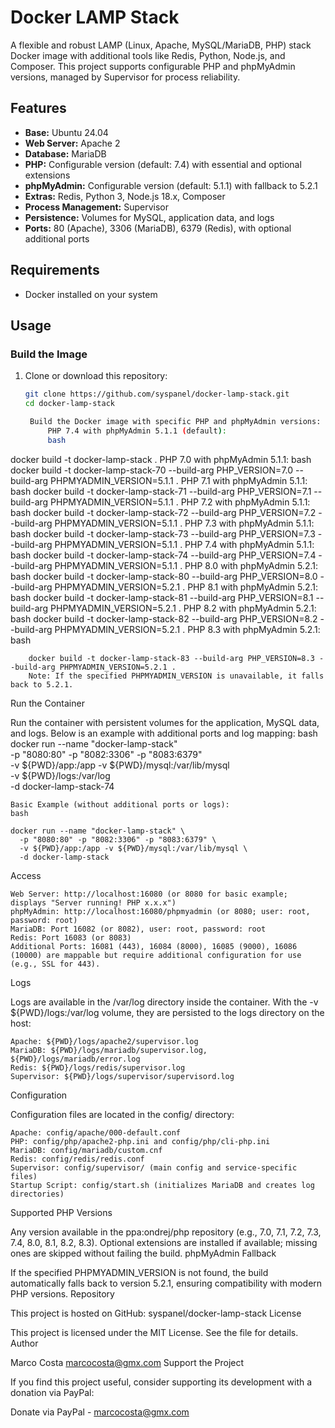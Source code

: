 # Docker LAMP Stack

A flexible and robust LAMP (Linux, Apache, MySQL/MariaDB, PHP) stack Docker image with additional tools like Redis, Python, Node.js, and Composer. This project supports configurable PHP and phpMyAdmin versions, managed by Supervisor for process reliability.

## Features
- **Base:** Ubuntu 24.04
- **Web Server:** Apache 2
- **Database:** MariaDB
- **PHP:** Configurable version (default: 7.4) with essential and optional extensions
- **phpMyAdmin:** Configurable version (default: 5.1.1) with fallback to 5.2.1
- **Extras:** Redis, Python 3, Node.js 18.x, Composer
- **Process Management:** Supervisor
- **Persistence:** Volumes for MySQL, application data, and logs
- **Ports:** 80 (Apache), 3306 (MariaDB), 6379 (Redis), with optional additional ports

## Requirements
- Docker installed on your system

## Usage

### Build the Image
1. Clone or download this repository:
   ```bash
   git clone https://github.com/syspanel/docker-lamp-stack.git
   cd docker-lamp-stack

    Build the Docker image with specific PHP and phpMyAdmin versions:
        PHP 7.4 with phpMyAdmin 5.1.1 (default):
        bash

docker build -t docker-lamp-stack .
PHP 7.0 with phpMyAdmin 5.1.1:
bash
docker build -t docker-lamp-stack-70 --build-arg PHP_VERSION=7.0 --build-arg PHPMYADMIN_VERSION=5.1.1 .
PHP 7.1 with phpMyAdmin 5.1.1:
bash
docker build -t docker-lamp-stack-71 --build-arg PHP_VERSION=7.1 --build-arg PHPMYADMIN_VERSION=5.1.1 .
PHP 7.2 with phpMyAdmin 5.1.1:
bash
docker build -t docker-lamp-stack-72 --build-arg PHP_VERSION=7.2 --build-arg PHPMYADMIN_VERSION=5.1.1 .
PHP 7.3 with phpMyAdmin 5.1.1:
bash
docker build -t docker-lamp-stack-73 --build-arg PHP_VERSION=7.3 --build-arg PHPMYADMIN_VERSION=5.1.1 .
PHP 7.4 with phpMyAdmin 5.1.1:
bash
docker build -t docker-lamp-stack-74 --build-arg PHP_VERSION=7.4 --build-arg PHPMYADMIN_VERSION=5.1.1 .
PHP 8.0 with phpMyAdmin 5.2.1:
bash
docker build -t docker-lamp-stack-80 --build-arg PHP_VERSION=8.0 --build-arg PHPMYADMIN_VERSION=5.2.1 .
PHP 8.1 with phpMyAdmin 5.2.1:
bash
docker build -t docker-lamp-stack-81 --build-arg PHP_VERSION=8.1 --build-arg PHPMYADMIN_VERSION=5.2.1 .
PHP 8.2 with phpMyAdmin 5.2.1:
bash
docker build -t docker-lamp-stack-82 --build-arg PHP_VERSION=8.2 --build-arg PHPMYADMIN_VERSION=5.2.1 .
PHP 8.3 with phpMyAdmin 5.2.1:
bash

        docker build -t docker-lamp-stack-83 --build-arg PHP_VERSION=8.3 --build-arg PHPMYADMIN_VERSION=5.2.1 .
        Note: If the specified PHPMYADMIN_VERSION is unavailable, it falls back to 5.2.1.

Run the Container

Run the container with persistent volumes for the application, MySQL data, and logs. Below is an example with additional ports and log mapping:
bash
docker run --name "docker-lamp-stack" \
  -p "8080:80" -p "8082:3306" -p "8083:6379" \
  -v ${PWD}/app:/app -v ${PWD}/mysql:/var/lib/mysql \
  -v ${PWD}/logs:/var/log \
  -d docker-lamp-stack-74

    Basic Example (without additional ports or logs):
    bash

    docker run --name "docker-lamp-stack" \
      -p "8080:80" -p "8082:3306" -p "8083:6379" \
      -v ${PWD}/app:/app -v ${PWD}/mysql:/var/lib/mysql \
      -d docker-lamp-stack

Access

    Web Server: http://localhost:16080 (or 8080 for basic example; displays "Server running! PHP x.x.x")
    phpMyAdmin: http://localhost:16080/phpmyadmin (or 8080; user: root, password: root)
    MariaDB: Port 16082 (or 8082), user: root, password: root
    Redis: Port 16083 (or 8083)
    Additional Ports: 16081 (443), 16084 (8000), 16085 (9000), 16086 (10000) are mappable but require additional configuration for use (e.g., SSL for 443).

Logs

Logs are available in the /var/log directory inside the container. With the -v ${PWD}/logs:/var/log volume, they are persisted to the logs directory on the host:

    Apache: ${PWD}/logs/apache2/supervisor.log
    MariaDB: ${PWD}/logs/mariadb/supervisor.log, ${PWD}/logs/mariadb/error.log
    Redis: ${PWD}/logs/redis/supervisor.log
    Supervisor: ${PWD}/logs/supervisor/supervisord.log

Configuration

Configuration files are located in the config/ directory:

    Apache: config/apache/000-default.conf
    PHP: config/php/apache2-php.ini and config/php/cli-php.ini
    MariaDB: config/mariadb/custom.cnf
    Redis: config/redis/redis.conf
    Supervisor: config/supervisor/ (main config and service-specific files)
    Startup Script: config/start.sh (initializes MariaDB and creates log directories)

Supported PHP Versions

Any version available in the ppa:ondrej/php repository (e.g., 7.0, 7.1, 7.2, 7.3, 7.4, 8.0, 8.1, 8.2, 8.3). Optional extensions are installed if available; missing ones are skipped without failing the build.
phpMyAdmin Fallback

If the specified PHPMYADMIN_VERSION is not found, the build automatically falls back to version 5.2.1, ensuring compatibility with modern PHP versions.
Repository

This project is hosted on GitHub: syspanel/docker-lamp-stack
License

This project is licensed under the MIT License. See the  file for details.
Author

Marco Costa marcocosta@gmx.com
Support the Project

If you find this project useful, consider supporting its development with a donation via PayPal:

Donate via PayPal - marcocosta@gmx.com
